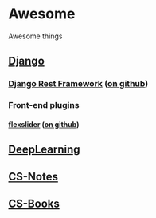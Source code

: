 # Awesome
Awesome things

## [Django](https://www.djangoproject.com/)
### [Django Rest Framework](https://www.django-rest-framework.org/) ([on github](https://github.com/encode/rest-framework-tutorial))
### Front-end plugins
#### [flexslider](https://woocommerce.com/flexslider/) ([on github](https://github.com/woocommerce/FlexSlider))

## [DeepLearning](https://github.com/Mikoto10032/DeepLearning)

## [CS-Notes](https://github.com/CyC2018/CS-Notes)

## [CS-Books](https://github.com/it-ebooks/CS-Books)

